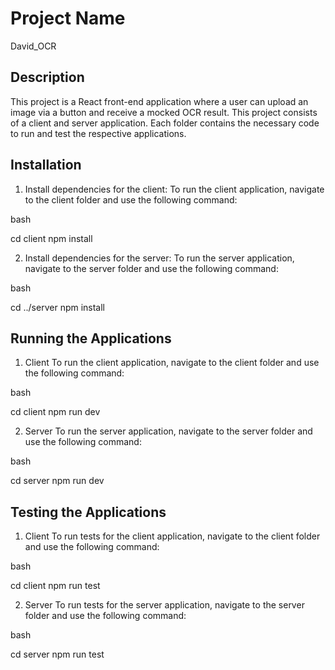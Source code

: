 # Project Name

David_OCR

## Description

This project is a React front-end application where a user can upload an image via a button and receive a mocked OCR result.
This project consists of a client and server application. Each folder contains the necessary code to run and test the respective applications.

## Installation

1. Install dependencies for the client:
   To run the client application, navigate to the client folder and use the following command:

bash

cd client
npm install

2. Install dependencies for the server:
   To run the server application, navigate to the server folder and use the following command:

bash

cd ../server
npm install

## Running the Applications

1. Client
   To run the client application, navigate to the client folder and use the following command:

bash

cd client
npm run dev

2. Server
   To run the server application, navigate to the server folder and use the following command:

bash

cd server
npm run dev

## Testing the Applications

1. Client
   To run tests for the client application, navigate to the client folder and use the following command:

bash

cd client
npm run test

2. Server
   To run tests for the server application, navigate to the server folder and use the following command:

bash

cd server
npm run test
